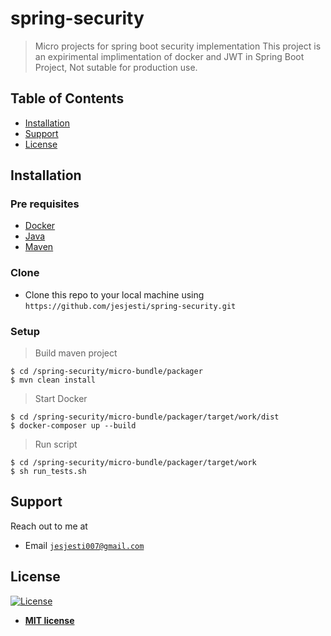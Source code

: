# spring-security

> Micro projects for spring boot security implementation
> This project is an expirimental implimentation of docker and JWT in Spring Boot Project, Not sutable for production use.

## Table of Contents
- [Installation](#installation)
- [Support](#support)
- [License](#license)

## Installation

### Pre requisites

- [Docker](https://www.docker.com/)
- [Java](https://java.com/en/download/)
- [Maven](https://maven.apache.org/download.cgi)

### Clone

- Clone this repo to your local machine using `https://github.com/jesjesti/spring-security.git`

### Setup

> Build maven project

```shell
$ cd /spring-security/micro-bundle/packager
$ mvn clean install
```

> Start Docker

```shell
$ cd /spring-security/micro-bundle/packager/target/work/dist
$ docker-composer up --build
```

> Run script

```shell
$ cd /spring-security/micro-bundle/packager/target/work
$ sh run_tests.sh
```

## Support

Reach out to me at 

- Email <a id="mailto" href="mailto:jesjesti007@gmail.com" target="_newtab" >`jesjesti007@gmail.com`</a>

## License

[![License](http://img.shields.io/:license-mit-blue.svg?style=flat-square)](http://badges.mit-license.org)

- **[MIT license](http://opensource.org/licenses/mit-license.php)**
